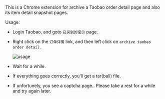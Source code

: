 This is a Chrome extension for archive a Taobao order detail page and also its item detail snapshot pages.

Usage:

  * Login Taobao, and goto `已买到的宝贝` page.

  * Right click on the `订单详情` link, and then left click on `archive taobao order detail`.

    ![usage](//cindylinz.github.io/Chrome-TaobaoOrderDetailArchiver/usage.jpg)

  * Wait for a while.

  * If everything goes correctly, you'll get a tar(ball) file.

  * If unfortunely, you see a captcha page.. Please take a rest for a while and try again later.

